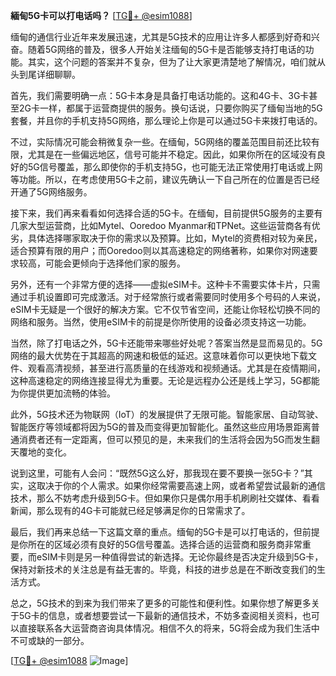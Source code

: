 **緬甸5G卡可以打电话吗？** [[TG💪+ @esim1088](https://t.me/s/esim1088)]

缅甸的通信行业近年来发展迅速，尤其是5G技术的应用让许多人都感到好奇和兴奋。随着5G网络的普及，很多人开始关注缅甸的5G卡是否能够支持打电话的功能。其实，这个问题的答案并不复杂，但为了让大家更清楚地了解情况，咱们就从头到尾详细聊聊。

首先，我们需要明确一点：5G卡本身是具备打电话功能的。这和4G卡、3G卡甚至2G卡一样，都属于运营商提供的服务。换句话说，只要你购买了缅甸当地的5G套餐，并且你的手机支持5G网络，那么理论上你是可以通过5G卡来拨打电话的。

不过，实际情况可能会稍微复杂一些。在缅甸，5G网络的覆盖范围目前还比较有限，尤其是在一些偏远地区，信号可能并不稳定。因此，如果你所在的区域没有良好的5G信号覆盖，那么即使你的手机支持5G，也可能无法正常使用打电话或上网等功能。所以，在考虑使用5G卡之前，建议先确认一下自己所在的位置是否已经开通了5G网络服务。

接下来，我们再来看看如何选择合适的5G卡。在缅甸，目前提供5G服务的主要有几家大型运营商，比如Mytel、Ooredoo Myanmar和TPNet。这些运营商各有优劣，具体选择哪家取决于你的需求以及预算。比如，Mytel的资费相对较为亲民，适合预算有限的用户；而Ooredoo则以其高速稳定的网络著称，如果你对网速要求较高，可能会更倾向于选择他们家的服务。

另外，还有一个非常方便的选择——虚拟eSIM卡。这种卡不需要实体卡片，只需通过手机设置即可完成激活。对于经常旅行或者需要同时使用多个号码的人来说，eSIM卡无疑是一个很好的解决方案。它不仅节省空间，还能让你轻松切换不同的网络和服务。当然，使用eSIM卡的前提是你所使用的设备必须支持这一功能。

当然，除了打电话之外，5G卡还能带来哪些好处呢？答案当然是显而易见的。5G网络的最大优势在于其超高的网速和极低的延迟。这意味着你可以更快地下载文件、观看高清视频，甚至进行高质量的在线游戏和视频通话。尤其是在疫情期间，这种高速稳定的网络连接显得尤为重要。无论是远程办公还是线上学习，5G都能为你提供更加流畅的体验。

此外，5G技术还为物联网（IoT）的发展提供了无限可能。智能家居、自动驾驶、智能医疗等领域都将因为5G的普及而变得更加智能化。虽然这些应用场景距离普通消费者还有一定距离，但可以预见的是，未来我们的生活将会因为5G而发生翻天覆地的变化。

说到这里，可能有人会问：“既然5G这么好，那我现在要不要换一张5G卡？”其实，这取决于你的个人需求。如果你经常需要高速上网，或者希望尝试最新的通信技术，那么不妨考虑升级到5G卡。但如果你只是偶尔用手机刷刷社交媒体、看看新闻，那么现有的4G卡可能就已经足够满足你的日常需求了。

最后，我们再来总结一下这篇文章的重点。缅甸的5G卡是可以打电话的，但前提是你所在的区域必须有良好的5G信号覆盖。选择合适的运营商和服务商非常重要，而eSIM卡则是另一种值得尝试的新选择。无论你最终是否决定升级到5G卡，保持对新技术的关注总是有益无害的。毕竟，科技的进步总是在不断改变我们的生活方式。

总之，5G技术的到来为我们带来了更多的可能性和便利性。如果你想了解更多关于5G卡的信息，或者想要尝试一下最新的通信技术，不妨多查阅相关资料，也可以直接联系各大运营商咨询具体情况。相信不久的将来，5G将会成为我们生活中不可或缺的一部分。

[[TG💪+ @esim1088](https://t.me/s/esim1088) ![Image](https://i.postimg.cc/4NQfJmqS/Snipaste-2025-05-13-00-14-12.png)]